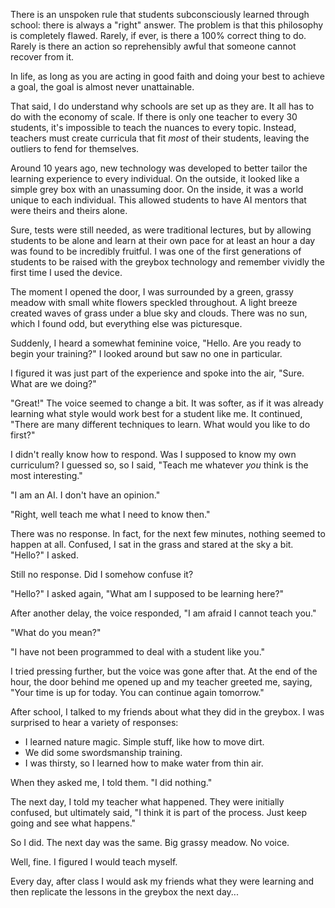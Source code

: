 There is an unspoken rule that students subconsciously learned through school: there is always a "right" answer.
The problem is that this philosophy is completely flawed.
Rarely, if ever, is there a 100% correct thing to do.
Rarely is there an action so reprehensibly awful that someone cannot recover from it.

In life, as long as you are acting in good faith and doing your best to achieve a goal, the goal is almost never unattainable.

That said, I do understand why schools are set up as they are.
It all has to do with the economy of scale.
If there is only one teacher to every 30 students, it's impossible to teach the nuances to every topic.
Instead, teachers must create curricula that fit *most* of their students, leaving the outliers to fend for themselves.

Around 10 years ago, new technology was developed to better tailor the learning experience to every individual.
On the outside, it looked like a simple grey box with an unassuming door.
On the inside, it was a world unique to each individual.
This allowed students to have AI mentors that were theirs and theirs alone.

Sure, tests were still needed, as were traditional lectures, but by allowing students to be alone and learn at their own pace for at least an hour a day was found to be incredibly fruitful.
I was one of the first generations of students to be raised with the greybox technology and remember vividly the first time I used the device.

The moment I opened the door, I was surrounded by a green, grassy meadow with small white flowers speckled throughout.
A light breeze created waves of grass under a blue sky and clouds.
There was no sun, which I found odd, but everything else was picturesque.

Suddenly, I heard a somewhat feminine voice, "Hello. Are you ready to begin your training?"
I looked around but saw no one in particular.

I figured it was just part of the experience and spoke into the air, "Sure. What are we doing?"

"Great!" The voice seemed to change a bit. It was softer, as if it was already learning what style would work best for a student like me. It continued, "There are many different techniques to learn. What would you like to do first?"

I didn't really know how to respond. Was I supposed to know my own curriculum? I guessed so, so I said, "Teach me whatever *you* think is the most interesting."

"I am an AI. I don't have an opinion."

"Right, well teach me what I need to know then."

There was no response. In fact, for the next few minutes, nothing seemed to happen at all. Confused, I sat in the grass and stared at the sky a bit. "Hello?" I asked.

Still no response. Did I somehow confuse it?

"Hello?" I asked again, "What am I supposed to be learning here?"

After another delay, the voice responded, "I am afraid I cannot teach you."

"What do you mean?"

"I have not been programmed to deal with a student like you."

I tried pressing further, but the voice was gone after that.
At the end of the hour, the door behind me opened up and my teacher greeted me, saying, "Your time is up for today. You can continue again tomorrow."

After school, I talked to my friends about what they did in the greybox. I was surprised to hear a variety of responses:

* I learned nature magic. Simple stuff, like how to move dirt.
* We did some swordsmanship training.
* I was thirsty, so I learned how to make water from thin air.

When they asked me, I told them. "I did nothing."

The next day, I told my teacher what happened.
They were initially confused, but ultimately said, "I think it is part of the process. Just keep going and see what happens."

So I did.
The next day was the same.
Big grassy meadow.
No voice.

Well, fine. I figured I would teach myself.

Every day, after class I would ask my friends what they were learning and then replicate the lessons in the greybox the next day...
